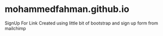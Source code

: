 # mohammedfahman.github.io
SignUp For Link
Created using little bit of bootstrap and sign up form from mailchimp
